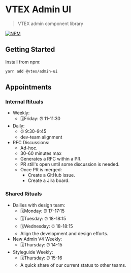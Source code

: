 # VTEX Admin UI

> VTEX admin component library

[![NPM](https://img.shields.io/npm/v/@vtex/admin-ui.svg)](https://www.npmjs.com/package/@vtex/admin-ui)

## Getting Started

Install from npm:

```bash
yarn add @vtex/admin-ui
```

## Appointments

### Internal Rituals

- Weekly:
  - 🗓Friday: ⏰ 11-11:30
- Daily:
  - ⏰ 9:30-9:45
  - dev-team alignment
- RFC Discussions:
  - Ad-hoc.
  - 30-60 minutes max
  - Generates a RFC within a PR.
  - PR still's open until some discussion is needed.
  - Once PR is merged:
    - Create a GitHub issue.
    - Create a Jira board.

### Shared Rituals

- Dailies with design team:
  - 🗓Monday: ⏰ 17-17:15
  - 🗓Tuesday: ⏰ 18-18:15
  - 🗓Wednesday: ⏰ 18-18:15
  - Align the development and design efforts.
- New Admin V4 Weekly:
  - 🗓Thursday: ⏰ 14-15
- Styleguide Weekly:
  - 🗓Thursday: ⏰ 15-16
  - A quick share of our current status to other teams.
